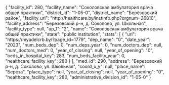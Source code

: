 {
    "facility_id": 280,
    "facility_name": "Соколовская амбулатория врача общей практики",
    "district_id": "1-05-0",
    "district_name": "Берёзовский район",
    "facility_url": "http:\/\/healthcare.by\/instinfo.php?orgnum=26810",
    "facility_address": "Березовский р-н, д. Соколово, ул. Школьная",
    "facility_type": null,
    "ap_1": "2",
    "name": "Соколовская амбулатория врача общей практики",
    "state": "public institution",
    "stats": [
        {
            "url": "https:\/\/myadelcrb.by\/?page_id=1779",
            "dep_name": "0",
            "date_year": "2023",
            "num_beds_dep": 0,
            "num_deps_year": 0,
            "num_doctors_dep": null,
            "num_doctors_med": 0,
            "year_of_closing": null,
            "year_of_opening": "0",
            "beds_in_hospital_key": 283,
            "num_beds_facility_year": 0,
            "healthcare_facility_key": 280
        }
    ],
    "med_id": 290,
    "address": "Березовский р-н, д. Соколово, ул. Школьная",
    "coord_x_y": null,
    "place_name": "Береза",
    "place_type": null,
    "year_of_closing": null,
    "year_of_opening": "0",
    "healthcare_facility_key": 280,
    "administrative_division_id": "1-05-0"
}
